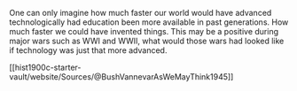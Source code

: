 One can only imagine how much faster our world would have advanced technologically had education been more available in past generations. How much faster we could have invented things. This may be a positive during major wars such as WWI and WWII, what would those wars had looked like if technology was just that more advanced. 

[[hist1900c-starter-vault/website/Sources/@BushVannevarAsWeMayThink1945]]